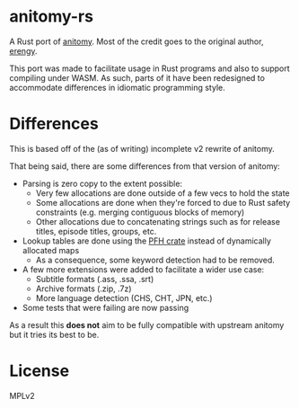# anitomy-rs

A Rust port of [anitomy](https://github.com/erengy/anitomy/). Most of the credit goes to the original author, [erengy](https://github.com/erengy/).

This port was made to facilitate usage in Rust programs and also to support compiling under WASM. As such, parts of it have been redesigned to accommodate differences in idiomatic programming style.

# Differences

This is based off of the (as of writing) incomplete v2 rewrite of anitomy.

That being said, there are some differences from that version of anitomy:

- Parsing is zero copy to the extent possible:
    - Very few allocations are done outside of a few vecs to hold the state
    - Some allocations are done when they're forced to due to Rust safety constraints (e.g. merging contiguous blocks of memory)
    - Other allocations due to concatenating strings such as for release titles, episode titles, groups, etc.
- Lookup tables are done using the [PFH crate](https://github.com/rust-phf/rust-phf) instead of dynamically allocated maps
    - As a consequence, some keyword detection had to be removed.
- A few more extensions were added to facilitate a wider use case:
    - Subtitle formats (.ass, .ssa, .srt)
    - Archive formats (.zip, .7z)
    - More language detection (CHS, CHT, JPN, etc.)
- Some tests that were failing are now passing

As a result this **does not** aim to be fully compatible with upstream anitomy but it tries its best to be.

# License

MPLv2
